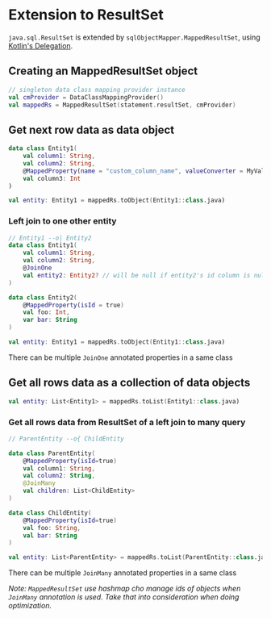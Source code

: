 # Extension to ResultSet

`java.sql.ResultSet` is extended by `sqlObjectMapper.MappedResultSet`, using
[Kotlin's Delegation](https://kotlinlang.org/docs/delegation.html).

## Creating an MappedResultSet object

```kotlin
// singleton data class mapping provider instance
val cmProvider = DataClassMappingProvider()
val mappedRs = MappedResultSet(statement.resultSet, cmProvider)
```

## Get next row data as data object

```kotlin
data class Entity1(
    val column1: String,
    val column2: String,
    @MappedProperty(name = "custom_column_name", valueConverter = MyValueConverter::class)
    val column3: Int
)

val entity: Entity1 = mappedRs.toObject(Entity1::class.java)
```

### Left join to one other entity

```kotlin
// Entity1 --o| Entity2
data class Entity1(
    val column1: String,
    val column2: String,
    @JoinOne
    val entity2: Entity2? // will be null if entity2's id column is null
)

data class Entity2(
    @MappedProperty(isId = true)
    val foo: Int,
    var bar: String
)

val entity: Entity1 = mappedRs.toObject(Entity1::class.java)
```

There can be multiple `JoinOne` annotated properties in a same class

## Get all rows data as a collection of data objects

```kotlin
val entity: List<Entity1> = mappedRs.toList(Entity1::class.java)
```

### Get all rows data from ResultSet of a left join to many query

```kotlin
// ParentEntity --o{ ChildEntity

data class ParentEntity(
    @MappedProperty(isId=true)
    val column1: String,
    val column2: String,
    @JoinMany
    val children: List<ChildEntity>
)

data class ChildEntity(
    @MappedProperty(isId=true)
    val foo: String,
    val bar: String
)

val entity: List<ParentEntity> = mappedRs.toList(ParentEntity::class.java)
```

There can be multiple `JoinMany` annotated properties in a same class

_Note: `MappedResultSet` use hashmap cho manage ids of objects when `JoinMany` annotation is used.
Take that into consideration when doing optimization._